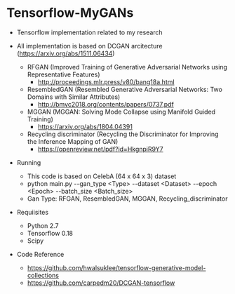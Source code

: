 # Tensorflow-MyGANs
* Tensorflow implementation related to my research
* All implementation is based on DCGAN arcitecture (https://arxiv.org/abs/1511.06434)
  * RFGAN (Improved Training of Generative Adversarial Networks using Representative Features)
    * http://proceedings.mlr.press/v80/bang18a.html
  * ResembledGAN (Resembled Generative Adversarial Networks: Two Domains with Similar Attributes)
    * http://bmvc2018.org/contents/papers/0737.pdf
  * MGGAN (MGGAN: Solving Mode Collapse using Manifold Guided Training)
    * https://arxiv.org/abs/1804.04391
  * Recycling discriminator (Recycling the Discriminator for Improving the Inference Mapping of GAN)
    * https://openreview.net/pdf?id=HkgnpiR9Y7
    
* Running
  * This code is based on CelebA (64 x 64 x 3) dataset
  * python main.py --gan_type \<Type\> --dataset \<Dataset\> --epoch \<Epoch\> --batch_size \<Batch_size\>
  * Gan Type: RFGAN, ResembledGAN, MGGAN, Recycling_discriminator

* Requiisites
  * Python 2.7
  * Tensorflow 0.18
  * Scipy
  
* Code Reference 
  * https://github.com/hwalsuklee/tensorflow-generative-model-collections
  * https://github.com/carpedm20/DCGAN-tensorflow
